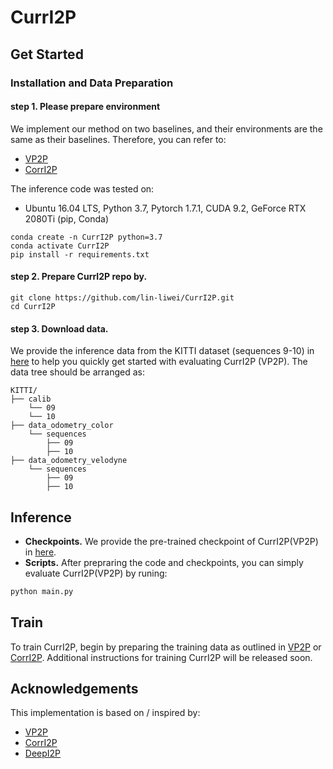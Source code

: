 # CurrI2P

## Get Started

### Installation and Data Preparation

#### step 1. Please prepare environment

We implement our method on two baselines, and their environments are the same as their baselines. Therefore, you can refer to:

- [VP2P](https://github.com/junshengzhou/VP2P-Match)
- [CorrI2P](https://github.com/rsy6318/CorrI2P)

The inference code was tested on:

- Ubuntu 16.04 LTS, Python 3.7, Pytorch 1.7.1, CUDA 9.2, GeForce RTX 2080Ti (pip, Conda)

```
conda create -n CurrI2P python=3.7
conda activate CurrI2P
pip install -r requirements.txt
```

#### step 2. Prepare CurrI2P repo by.

```
git clone https://github.com/lin-liwei/CurrI2P.git
cd CurrI2P
```

#### step 3. Download data. 

We provide the inference data from the KITTI dataset (sequences 9-10) in [here](https://drive.google.com/file/d/1xWy-f9N7P8BtIYcZ7E6fwgiYx8jhsch1/view?usp=drive_link) to help you quickly get started with evaluating CurrI2P (VP2P). The data tree should be arranged as:

```
KITTI/
├── calib
    └── 09
    └── 10
├── data_odometry_color
    └── sequences 
        ├── 09
        ├── 10
├── data_odometry_velodyne
    └── sequences 
        ├── 09
        ├── 10
```



## Inference

- **Checkpoints.** We provide the pre-trained checkpoint of CurrI2P(VP2P) in [here](https://drive.google.com/file/d/1o-aw-iosdP8Cp01-PZuP--1VT_O3By_N/view?usp=drive_link).
- **Scripts.** After prepraring the code and checkpoints, you can simply evaluate CurrI2P(VP2P) by runing:

```python
python main.py
```

## Train

To train CurrI2P, begin by preparing the training data as outlined in [VP2P](https://github.com/junshengzhou/VP2P-Match) or [CorrI2P](https://github.com/rsy6318/CorrI2P). Additional instructions for training CurrI2P will be released soon.

## Acknowledgements

This implementation is based on / inspired by:

- [VP2P](https://github.com/junshengzhou/VP2P-Match)
- [CorrI2P](https://github.com/rsy6318/CorrI2P)
- [DeepI2P](https://github.com/lijx10/DeepI2P)
